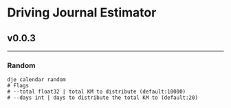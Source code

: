 # Driving Journal Estimator 
## v0.0.3


----
### Random
```shell
dje calendar random
# Flags
# --total float32 | total KM to distribute (default:10000)
# --days int | days to distribute the total KM to (default:20)
```